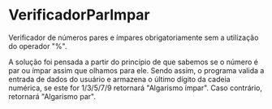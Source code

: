 # VerificadorParImpar

Verificador de números pares e ímpares obrigatoriamente sem a utilização do operador "%".

A solução foi pensada a partir do princípio de que sabemos se o número é par ou ímpar assim que olhamos para ele.
Sendo assim, o programa valida a entrada de dados do usuário e armazena o último dígito da cadeia numérica, se este for 1/3/5/7/9 retornará "Algarismo ímpar".
Caso contrário, retornará "Algarismo par".
